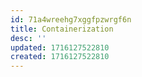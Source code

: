 ```yaml
---
id: 71a4wreehg7xggfpzwrgf6n
title: Containerization
desc: ''
updated: 1716127522810
created: 1716127522810
---
```

